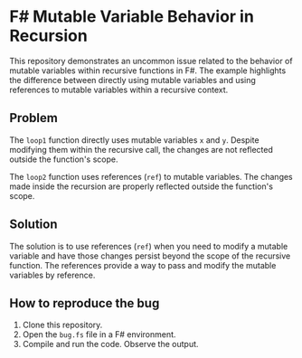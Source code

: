 # F# Mutable Variable Behavior in Recursion

This repository demonstrates an uncommon issue related to the behavior of mutable variables within recursive functions in F#.  The example highlights the difference between directly using mutable variables and using references to mutable variables within a recursive context.

## Problem

The `loop1` function directly uses mutable variables `x` and `y`.  Despite modifying them within the recursive call, the changes are not reflected outside the function's scope.

The `loop2` function uses references (`ref`) to mutable variables. The changes made inside the recursion are properly reflected outside the function's scope.

## Solution

The solution is to use references (`ref`) when you need to modify a mutable variable and have those changes persist beyond the scope of the recursive function. The references provide a way to pass and modify the mutable variables by reference.

## How to reproduce the bug

1. Clone this repository.
2. Open the `bug.fs` file in a F# environment.
3. Compile and run the code. Observe the output.